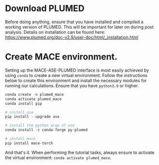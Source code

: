 # Download PLUMED

Before doing anything, ensure that you have installed and compiled a working version of PLUMED. This will be important for later on during post analysis. Details on installation can be found here: https://www.plumed.org/doc-v2.9/user-doc/html/_installation.html

# Create MACE environment. 
Setting up the MACE-ASE-PLUMED interface is most easily achieved by using `conda` to create a new virtual environment. Follow the instructions below to create this environment and install the necessary modules for running our calculations. Ensure that you have `python3.9` or higher. 

```python
conda create -n plumed_mace
conda activate plumed_mace
conda install pip

# install ase
pip install --upgrade ase

# install the python wrap of ase
conda install -c conda-forge py-plumed

# install mace
pip install mace-torch
```

And that's it. When performing the tutorial tasks, always ensure to activate the virtual environment: `conda activate plumed_mace`. 


